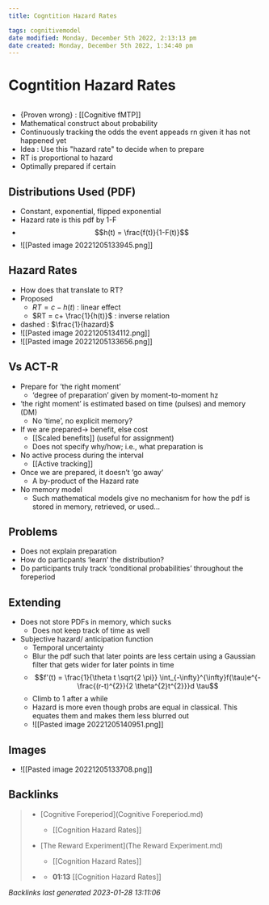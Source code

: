 ```yaml
---
title: Cogntition Hazard Rates

tags: cognitivemodel 
date modified: Monday, December 5th 2022, 2:13:13 pm
date created: Monday, December 5th 2022, 1:34:40 pm
---
```


# Cogntition Hazard Rates
```toc
```
- {Proven wrong} : [[Cognitive fMTP]]
- Mathematical construct about probability
- Continuously tracking the odds the event appeads rn given it has not happened yet
- Idea : Use this "hazard rate" to decide when to prepare
- RT is proportional to hazard
- Optimally prepared if certain

## Distributions Used (PDF)
- Constant, exponential, flipped exponential
- Hazard rate is this pdf by 1-F
- $$h(t) = \frac{f(t)}{1-F(t)}$$
- ![[Pasted image 20221205133945.png]]

## Hazard Rates
- How does that translate to RT?
- Proposed
	- $RT = c- h(t)$ : linear effect
	- $RT = c+ \frac{1}{h(t)}$ : inverse relation
- dashed : $\frac{1}{hazard}$
- ![[Pasted image 20221205134112.png]]
- ![[Pasted image 20221205133656.png]]

## Vs ACT-R
 - Prepare for ‘the right moment’  
	- ‘degree of preparation’ given by moment-to-moment hz  
- ‘the right moment’ is estimated based on time (pulses) and memory (DM)  
	- No ‘time’, no explicit memory?  
- If we are prepared→ benefit, else cost  
	- [[Scaled benefits]] (useful for assignment)
	- Does not specify why/how; i.e., what preparation is  
- No active process during the interval  
	- [[Active tracking]]
- Once we are prepared, it doesn’t ‘go away’  
	- A by-product of the Hazard rate
- No memory model  
	- Such mathematical models give no mechanism for how the pdf is stored in memory, retrieved, or used…

## Problems
- Does not explain preparation
- How do particpants ‘learn’ the distribution?
- Do participants truly track ‘conditional probabilities’ throughout the foreperiod

## Extending
- Does not store PDFs in memory, which sucks
	- Does not keep track of time as well
- Subjective hazard/ anticipation function
	- Temporal uncertainty
	- Blur the pdf such that later points are less certain using a Gaussian filter that gets wider for later points in time
	- $$f'(t) = \frac{1}{\theta t \sqrt{2 \pi}} \int_{-\infty}^{\infty}f(\tau)e^{-\frac{(r-t)^{2}}{2 \theta^{2}t^{2}}}d \tau$$
	- Climb to 1 after a while
	- Hazard is more even though probs are equal in classical. This equates them and makes them less blurred out
	- ![[Pasted image 20221205140951.png]]

## Images
- ![[Pasted image 20221205133708.png]]

## Backlinks

> - [Cognitive Foreperiod](Cognitive Foreperiod.md)
>   - [[Cognition Hazard Rates]]
>    
> - [The Reward Experiment](The Reward Experiment.md)
>   - [[Cognition Hazard Rates]]
>    
> - [](journals/2022-12-05.md)
>   - **01:13** [[Cognition Hazard Rates]]

_Backlinks last generated 2023-01-28 13:11:06_
